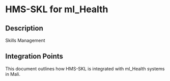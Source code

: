 # HMS-SKL for ml_Health

## Description

Skills Management

## Integration Points

This document outlines how HMS-SKL is integrated with ml_Health systems in Mali.
